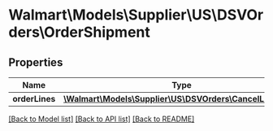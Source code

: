 # Walmart\Models\Supplier\US\DSVOrders\OrderShipment

## Properties

Name | Type | Description | Notes
------------ | ------------- | ------------- | -------------
**orderLines** | [**\Walmart\Models\Supplier\US\DSVOrders\CancelLinesType**](CancelLinesType.md) |  |


[[Back to Model list]](./) [[Back to API list]](../../../../../README.md#supported-apis) [[Back to README]](../../../../../README.md)
